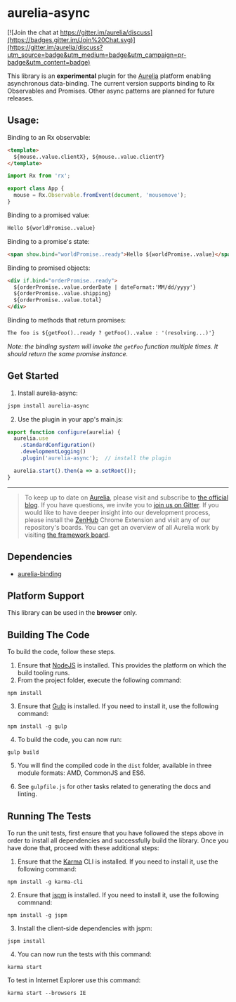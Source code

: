 # aurelia-async

[![Join the chat at https://gitter.im/aurelia/discuss](https://badges.gitter.im/Join%20Chat.svg)](https://gitter.im/aurelia/discuss?utm_source=badge&utm_medium=badge&utm_campaign=pr-badge&utm_content=badge)

This library is an **experimental** plugin for the [Aurelia](http://www.aurelia.io/) platform enabling asynchronous data-binding.  The current version supports binding to Rx Observables and Promises.  Other async patterns are planned for future releases.

## Usage:

Binding to an Rx observable:
```html
<template>
  ${mouse..value.clientX}, ${mouse..value.clientY}
</template>
```
```javascript
import Rx from 'rx';

export class App {
  mouse = Rx.Observable.fromEvent(document, 'mousemove');
}
```

Binding to a promised value:
```html
Hello ${worldPromise..value}
```

Binding to a promise's state:
```html
<span show.bind="worldPromise..ready">Hello ${worldPromise..value}</span>
```

Binding to promised objects:
```html
<div if.bind="orderPromise..ready">
  ${orderPromise..value.orderDate | dateFormat:'MM/dd/yyyy'}
  ${orderPromise..value.shipping}
  ${orderPromise..value.total}
</div>
```

Binding to methods that return promises:
```html
The foo is ${getFoo()..ready ? getFoo()..value : '(resolving...)'}
```
*Note:  the binding system will invoke the `getFoo` function multiple times.  It should return the same promise instance.*

## Get Started

1. Install aurelia-async:

  ```bash
  jspm install aurelia-async
  ```
2. Use the plugin in your app's main.js:

  ```javascript
  export function configure(aurelia) {
    aurelia.use
      .standardConfiguration()
      .developmentLogging()
      .plugin('aurelia-async');  // install the plugin

    aurelia.start().then(a => a.setRoot());
  }
  ```
  
------------------------

> To keep up to date on [Aurelia](http://www.aurelia.io/), please visit and subscribe to [the official blog](http://blog.durandal.io/). If you have questions, we invite you to [join us on Gitter](https://gitter.im/aurelia/discuss). If you would like to have deeper insight into our development process, please install the [ZenHub](https://zenhub.io) Chrome Extension and visit any of our repository's boards. You can get an overview of all Aurelia work by visiting [the framework board](https://github.com/aurelia/framework#boards).

## Dependencies

* [aurelia-binding](https://github.com/aurelia/binding)

## Platform Support

This library can be used in the **browser** only.

## Building The Code

To build the code, follow these steps.

1. Ensure that [NodeJS](http://nodejs.org/) is installed. This provides the platform on which the build tooling runs.
2. From the project folder, execute the following command:

  ```shell
  npm install
  ```
3. Ensure that [Gulp](http://gulpjs.com/) is installed. If you need to install it, use the following command:

  ```shell
  npm install -g gulp
  ```
4. To build the code, you can now run:

  ```shell
  gulp build
  ```
5. You will find the compiled code in the `dist` folder, available in three module formats: AMD, CommonJS and ES6.

6. See `gulpfile.js` for other tasks related to generating the docs and linting.

## Running The Tests

To run the unit tests, first ensure that you have followed the steps above in order to install all dependencies and successfully build the library. Once you have done that, proceed with these additional steps:

1. Ensure that the [Karma](http://karma-runner.github.io/) CLI is installed. If you need to install it, use the following command:

  ```shell
  npm install -g karma-cli
  ```
2. Ensure that [jspm](http://jspm.io/) is installed. If you need to install it, use the following commnand:

  ```shell
  npm install -g jspm
  ```
3. Install the client-side dependencies with jspm:

  ```shell
  jspm install
  ```

4. You can now run the tests with this command:

  ```shell
  karma start
  ```
  To test in Internet Explorer use this command:
  ```shell
  karma start --browsers IE
  ```
